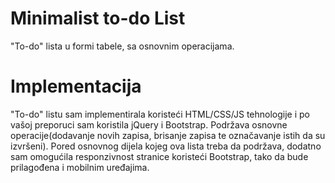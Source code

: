 # Minimalist to-do List
"To-do" lista u formi tabele, sa osnovnim operacijama.

# Implementacija
"To-do" listu sam implementirala koristeći HTML/CSS/JS tehnologije i po vašoj preporuci sam koristila jQuery i Bootstrap.
Podržava osnovne operacije(dodavanje novih zapisa, brisanje zapisa te označavanje istih da su izvršeni).
Pored osnovnog dijela kojeg ova lista treba da podržava, dodatno sam omogućila responzivnost stranice koristeći Bootstrap, tako da bude prilagođena i mobilnim uređajima.


